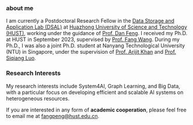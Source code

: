 ### about me
I am currently a Postdoctoral Research Fellow in the [Data Storage and Application Lab (DSAL)](http://stlab.wnlo.hust.edu.cn/) at [Huazhong University of Science and Technology (HUST)](https://www.hust.edu.cn/), working under the guidance of [Prof. Dan Feng](http://faculty.hust.edu.cn/dfeng/zh_CN/index.htm).
I received my Ph.D. at HUST in September 2023, supervised by [Prof. Fang Wang](http://faculty.hust.edu.cn/wangfang16/zh_CN/index/1704665/list/index.htm). During my Ph.D., I was also a joint Ph.D. student at Nanyang Technological University (NTU) in Singapore, under the supervision of [Prof. Arijit Khan](https://homes.cs.aau.dk/~Arijit/index.html) and [Prof. Siqiang Luo](https://siqiangluo.com).

### Research Interests

My research interests include System4AI, Graph Learning, and Big Data, with a particular focus on developing efficient and scalable AI systems on heterogeneous resources.

If you are interested in any form of **academic cooperation**, please feel free to email me at [fangpeng@hust.edu.cn](mailto:fangpeng@hust.edu.cn).
